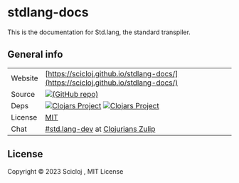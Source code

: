 # stdlang-docs

This is the documentation for Std.lang, the standard transpiler.

## General info

|           |                                                                                                                                                                                                                                                         |
|-----------|---------------------------------------------------------------------------------------------------------------------------------------------------------------------------------------------------------------------------------------------------------|
| Website   | [https://scicloj.github.io/stdlang-docs/](https://scicloj.github.io/stdlang-docs/)                                                                                                                                                                      |
| Source    | [![(GitHub repo)](https://img.shields.io/badge/github-%23121011.svg?style=for-the-badge&logo=github&logoColor=white)](https://github.com/scicloj/stdlang-docs)                                                                                          |
| Deps      | [![Clojars Project](https://img.shields.io/clojars/v/xyz.zcaudate/std.lang.svg)](https://clojars.org/xyz.zcaudate/std.lang) [![Clojars Project](https://img.shields.io/clojars/v/xyz.zcaudate/rt.basic.svg)](https://clojars.org/xyz.zcaudate/rt.basic) |
| License   | [MIT](https://github.com/zcaudate-xyz/foundation-base/blob/main/LICENSE)                                                                                                                                                                                |
| Chat      | [#std.lang-dev](https://clojurians.zulipchat.com/#narrow/channel/495443-std.2Elang-dev) at [Clojurians Zulip](https://scicloj.github.io/docs/community/chat/)                                                                                                        |

## License

Copyright © 2023 Scicloj , MIT License
